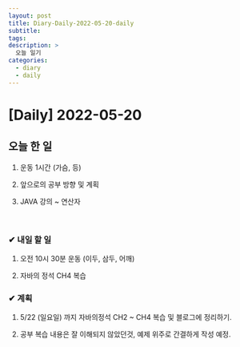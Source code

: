 ```yaml
---
layout: post
title: Diary-Daily-2022-05-20-daily
subtitle:
tags: 
description: >
  오늘 일기
categories:
  - diary
  - daily
---
```


# [Daily] 2022-05-20

<h2>오늘 한 일</h2>

1) 운동 1시간 (가슴, 등)

2) 앞으로의 공부 방향 및 계획

3) JAVA 강의 ~ 연산자


  
<br>

<h3>✔ 내일 할 일</h3>

1) 오전 10시 30분 운동 (이두, 삼두, 어깨)

2) 자바의 정석 CH4 복습


<h3>✔ 계획</h3>

  1) 5/22 (일요일) 까지 자바의정석 CH2 ~ CH4 복습 및 블로그에 정리하기.
  
  2) 공부 복습 내용은 잘 이해되지 않았던것, 예제 위주로 간결하게 작성 예정. 

